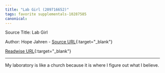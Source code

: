 ```yaml
---
title: "Lab Girl (209716652)"
tags: favorite supplementals-10287585
canonical: 
---
```


Source Title: Lab Girl

Author: Hope Jahren - [Source URL](){:target="_blank"}

[Readwise URL](https://readwise.io/open/209716652){:target="_blank"}

---

My laboratory is like a church because it is where I figure out what I believe.
